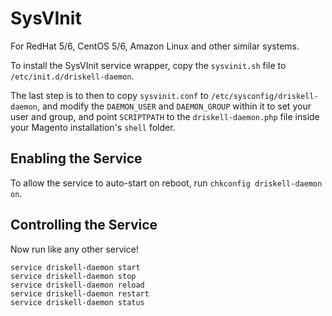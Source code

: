 # SysVInit

For RedHat 5/6, CentOS 5/6, Amazon Linux and other similar systems.

To install the SysVInit service wrapper, copy the `sysvinit.sh` file to `/etc/init.d/driskell-daemon`.

The last step is to then to copy `sysvinit.conf` to `/etc/sysconfig/driskell-daemon`, and modify the `DAEMON_USER` and `DAEMON_GROUP` within it to set your user and group, and point `SCRIPTPATH` to the `driskell-daemon.php` file inside your Magento installation's `shell` folder.

## Enabling the Service

To allow the service to auto-start on reboot, run `chkconfig driskell-daemon on`.

## Controlling the Service

Now run like any other service!

```
service driskell-daemon start
service driskell-daemon stop
service driskell-daemon reload
service driskell-daemon restart
service driskell-daemon status
```
